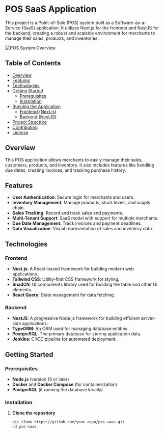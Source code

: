 # POS SaaS Application

This project is a Point-of-Sale (POS) system built as a Software-as-a-Service (SaaS) application. It utilizes Next.js for the frontend and NestJS for the backend, creating a robust and scalable environment for merchants to manage their sales, products, and inventories.

![POS System Overview](path/to/your/image.png) <!-- Replace with the actual path to your image -->

## Table of Contents
- [Overview](#overview)
- [Features](#features)
- [Technologies](#technologies)
- [Getting Started](#getting-started)
  - [Prerequisites](#prerequisites)
  - [Installation](#installation)
- [Running the Application](#running-the-application)
  - [Frontend (Next.js)](#frontend-nextjs)
  - [Backend (NestJS)](#backend-nestjs)
- [Project Structure](#project-structure)
- [Contributing](#contributing)
- [License](#license)

## Overview

This POS application allows merchants to easily manage their sales, customers, products, and inventory. It also includes features like handling due dates, creating invoices, and tracking purchase history.

## Features
- **User Authentication**: Secure login for merchants and users.
- **Inventory Management**: Manage products, stock levels, and supply chain.
- **Sales Tracking**: Record and track sales and payments.
- **Multi-Tenant Support**: SaaS model with support for multiple merchants.
- **Due Date Management**: Track invoices and payment deadlines.
- **Data Visualization**: Visual representation of sales and inventory data.

## Technologies

### Frontend
- **Next.js**: A React-based framework for building modern web applications.
- **Tailwind CSS**: Utility-first CSS framework for styling.
- **ShadCN**: UI components library used for building the table and other UI elements.
- **React Query**: State management for data fetching.

### Backend
- **NestJS**: A progressive Node.js framework for building efficient server-side applications.
- **TypeORM**: An ORM used for managing database entities.
- **PostgreSQL**: The primary database for storing application data.
- **Jenkins**: CI/CD pipeline for automated deployment.

## Getting Started

### Prerequisites
- **Node.js** (version 16 or later)
- **Docker** and **Docker Compose** (for containerization)
- **PostgreSQL** (if running the database locally)

### Installation

1. **Clone the repository**
   ```bash
   git clone https://github.com/your-repo/pos-saas.git
   cd pos-saas
